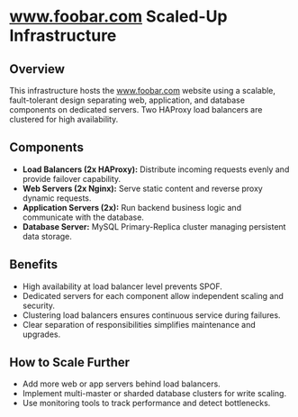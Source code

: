 # www.foobar.com Scaled-Up Infrastructure

## Overview

This infrastructure hosts the www.foobar.com website using a scalable, fault-tolerant design separating web, application, and database components on dedicated servers. Two HAProxy load balancers are clustered for high availability.

## Components

- **Load Balancers (2x HAProxy):** Distribute incoming requests evenly and provide failover capability.
- **Web Servers (2x Nginx):** Serve static content and reverse proxy dynamic requests.
- **Application Servers (2x):** Run backend business logic and communicate with the database.
- **Database Server:** MySQL Primary-Replica cluster managing persistent data storage.

## Benefits

- High availability at load balancer level prevents SPOF.
- Dedicated servers for each component allow independent scaling and security.
- Clustering load balancers ensures continuous service during failures.
- Clear separation of responsibilities simplifies maintenance and upgrades.

## How to Scale Further

- Add more web or app servers behind load balancers.
- Implement multi-master or sharded database clusters for write scaling.
- Use monitoring tools to track performance and detect bottlenecks.

